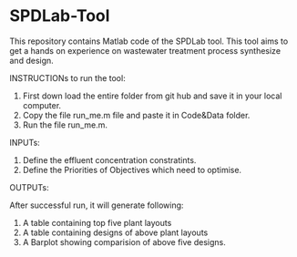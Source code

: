 # SPDLab-Tool
This repository contains Matlab code of the SPDLab tool. This tool aims to get a hands on experience on wastewater treatment process synthesize and design.


INSTRUCTIONs to run the tool:

1. First down load the entire folder from git hub and save it in your local computer.
2. Copy the file run_me.m file and paste it in Code&Data folder.
3. Run the file run_me.m.


INPUTs:
1. Define the effluent concentration constratints.
2. Define the Priorities of Objectives which need to optimise.

OUTPUTs:

After successful run, it will generate following:

1. A table containing top five plant layouts
2. A table containing designs of above plant layouts
3. A Barplot showing comparision of above five designs. 

